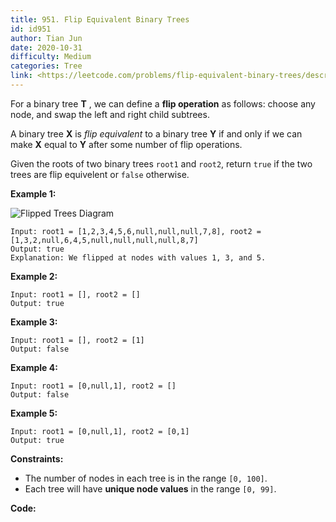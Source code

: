 ```yaml
---
title: 951. Flip Equivalent Binary Trees
id: id951
author: Tian Jun
date: 2020-10-31
difficulty: Medium
categories: Tree
link: <https://leetcode.com/problems/flip-equivalent-binary-trees/description/>
---
```


For a binary tree **T** , we can define a **flip operation** as follows:
choose any node, and swap the left and right child subtrees.

A binary tree **X**  is _flip equivalent_ to a binary tree **Y** if and only
if we can make **X** equal to **Y** after some number of flip operations.

Given the roots of two binary trees `root1` and `root2`, return `true` if the
two trees are flip equivelent or `false` otherwise.



**Example 1:**

![Flipped Trees
Diagram](https://assets.leetcode.com/uploads/2018/11/29/tree_ex.png)
            
	Input: root1 = [1,2,3,4,5,6,null,null,null,7,8], root2 = [1,3,2,null,6,4,5,null,null,null,null,8,7]    
	Output: true    
	Explanation: We flipped at nodes with values 1, 3, and 5.    

**Example 2:**
            
	Input: root1 = [], root2 = []    
	Output: true    

**Example 3:**
            
	Input: root1 = [], root2 = [1]    
	Output: false    

**Example 4:**
            
	Input: root1 = [0,null,1], root2 = []    
	Output: false    

**Example 5:**
            
	Input: root1 = [0,null,1], root2 = [0,1]    
	Output: true    



**Constraints:**

  * The number of nodes in each tree is in the range `[0, 100]`.
  * Each tree will have **unique node values** in the range `[0, 99]`.


**Code:**
